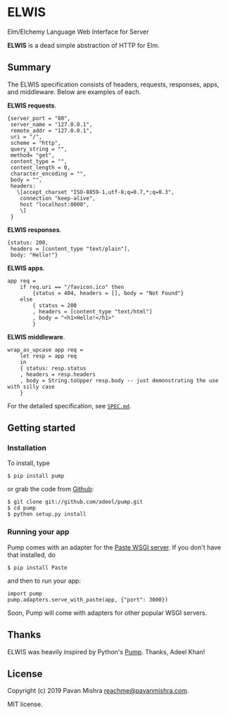 # ELWIS
Elm/Elchemy Language Web Interface for Server

**ELWIS** is a dead simple abstraction of HTTP for Elm.

## Summary

The ELWIS specification consists of headers, requests, responses, apps, and middleware.  Below are examples of each.

**ELWIS requests**.
    
    {server_port = "80",
     server_name = "127.0.0.1",
     remote_addr = "127.0.0.1",
     uri = "/",
     scheme = "http",
     query_string = "",
     method= "get",
     content_type = "",
     content_length = 0,
     character_encoding = "",
     body = "",
     headers:
       \[accept_charset "ISO-8859-1,utf-8;q=0.7,*;q=0.3",
        connection "keep-alive",
        host "localhost:8000",
        \]
     }

**ELWIS responses**.

    {status: 200,
     headers = [content_type "text/plain"],
     body: "Hello!"}

**ELWIS apps**.

    app req = 
        if req.uri == "/favicon.ico" then
            {status = 404, headers = [], body = "Not Found"}
        else
            { status = 200
            , headers = [content_type "text/html"]
            , body = "<h1>Hello!</h1>"
            }
            
**ELWIS middleware**.
    
    wrap_as_upcase app req = 
        let resp = app req
        in
        { status: resp.status
        , headers = resp.headers
        , body = String.toUpper resp.body -- just demonstrating the use with silly case
        }

For the detailed specification, see [`SPEC.md`](http://github.com/elm-elwis/elwis/spec.md).

## Getting started

### Installation

To install, type

    $ pip install pump

or grab the code from [Github](https://github.com/adeel/pump):

    $ git clone git://github.com/adeel/pump.git
    $ cd pump
    $ python setup.py install

### Running your app

Pump comes with an adapter for the [Paste WSGI server](http://pythonpaste.org/modules/httpserver.html).  If you don't have that installed, do

    $ pip install Paste

and then to run your app:

    import pump
    pump.adapters.serve_with_paste(app, {"port": 3000})

Soon, Pump will come with adapters for other popular WSGI servers.

## Thanks

ELWIS was heavily inspired by Python's [Pump](https://github.com/adeel/pump).  Thanks, Adeel Khan!

## License

Copyright (c) 2019 Pavan Mishra <reachme@pavanmishra.com>.

MIT license.
